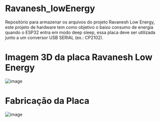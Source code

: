 # Ravanesh_lowEnergy
Repositório para armazenar os arquivos do projeto Ravanesh Low Energy, este projeto de hardware tem como objetivo o baixo consumo de energia quando o ESP32 entra em modo deep sleep, essa placa deve ser utilizada junto a um conversor USB SERIAL (ex.: CP2102).

# Imagem 3D da placa Ravanesh Low Energy

![image](https://github.com/VictorRavani/Ravanesh_lowEnergy/assets/101602056/21362975-2ed0-40a4-8eea-8649e58400fd)

# Fabricação da Placa

![image](https://github.com/VictorRavani/Ravanesh_lowEnergy/assets/101602056/ef931f7b-4ada-4be1-b857-4811f2df6340)


